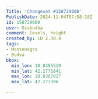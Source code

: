 ```yaml
---
Title: 'Changeset #158729000'
PublishDate: 2024-11-04T07:58:18Z
id: 158729000
user: Gisbudba
comment: levels, height
created_by: iD 2.30.4
tags:
- Montenegro
- Budva
bbox:
  min_lon: 18.8385519
  min_lat: 42.2771841
  max_lon: 18.8387027
  max_lat: 42.277306

---
```


